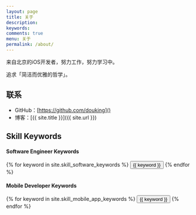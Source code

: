 ```yaml
---
layout: page
title: 关于
description:
keywords:
comments: true
menu: 关于
permalink: /about/
---
```


来自北京的iOS开发者，努力工作，努力学习中。

追求「简洁而优雅的哲学」。

## 联系

* GitHub：[https://github.com/douking]()
* 博客：[{{ site.title }}]({{ site.url }})

## Skill Keywords

#### Software Engineer Keywords
<div class="btn-inline">
    {% for keyword in site.skill_software_keywords %}
    <button class="btn btn-outline" type="button">{{ keyword }}</button>
    {% endfor %}
</div>

#### Mobile Developer Keywords
<div class="btn-inline">
    {% for keyword in site.skill_mobile_app_keywords %}
    <button class="btn btn-outline" type="button">{{ keyword }}</button>
    {% endfor %}
</div>
